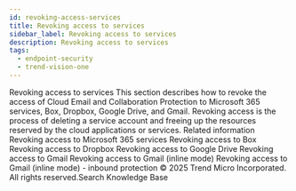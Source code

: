 ```yaml
---
id: revoking-access-services
title: Revoking access to services
sidebar_label: Revoking access to services
description: Revoking access to services
tags:
  - endpoint-security
  - trend-vision-one
---
```


 Revoking access to services This section describes how to revoke the access of Cloud Email and Collaboration Protection to Microsoft 365 services, Box, Dropbox, Google Drive, and Gmail. Revoking access is the process of deleting a service account and freeing up the resources reserved by the cloud applications or services. Related information Revoking access to Microsoft 365 services Revoking access to Box Revoking access to Dropbox Revoking access to Google Drive Revoking access to Gmail Revoking access to Gmail (inline mode) Revoking access to Gmail (inline mode) - inbound protection © 2025 Trend Micro Incorporated. All rights reserved.Search Knowledge Base